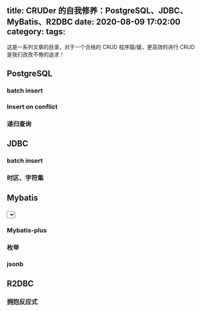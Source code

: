 title: CRUDer 的自我修养：PostgreSQL、JDBC、MyBatis、R2DBC
date: 2020-08-09 17:02:00
category:
tags:
---

这是一系列文章的目录，对于一个合格的 CRUD 程序猿/媛，更高效的进行 CRUD 是我们孜孜不倦的追求！

## PostgreSQL

### batch insert

### Insert on conflict

### 递归查询


## JDBC

### batch insert

### 时区、字符集


## Mybatis

### <select> 不只查询

### Mybatis-plus

### 枚举

### jsonb


## R2DBC

### 拥抱反应式
